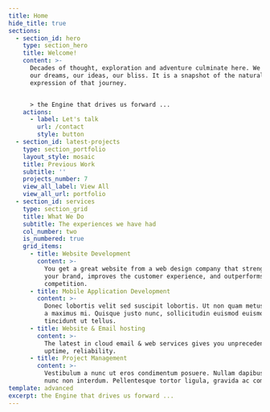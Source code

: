 ```yaml
---
title: Home
hide_title: true
sections:
  - section_id: hero
    type: section_hero
    title: Welcome!
    content: >-
      Decades of thought, exploration and adventure culminate here. We pursue
      our dreams, our ideas, our bliss. It is a snapshot of the natural
      expression of that journey.


      > the Engine that drives us forward ...
    actions:
      - label: Let's talk
        url: /contact
        style: button
  - section_id: latest-projects
    type: section_portfolio
    layout_style: mosaic
    title: Previous Work
    subtitle: ''
    projects_number: 7
    view_all_label: View All
    view_all_url: portfolio
  - section_id: services
    type: section_grid
    title: What We Do
    subtitle: The experiences we have had
    col_number: two
    is_numbered: true
    grid_items:
      - title: Website Development
        content: >-
          You get a great website from a web design company that strengthens
          your brand, improves the customer experience, and outperforms your
          competition. 
      - title: Mobile Application Development
        content: >-
          Donec lobortis velit sed suscipit lobortis. Ut non quam metus. Nullam
          a maximus mi. Quisque justo nunc, sollicitudin euismod euismod at,
          tincidunt ut tellus.
      - title: Website & Email hosting
        content: >-
          The latest in cloud email & web services gives you unprecedented
          uptime, reliability.
      - title: Project Management
        content: >-
          Vestibulum a nunc ut eros condimentum posuere. Nullam dapibus quis
          nunc non interdum. Pellentesque tortor ligula, gravida ac commodo eu.
template: advanced
excerpt: the Engine that drives us forward ...
---
```

